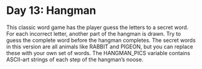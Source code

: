 # Day 13: Hangman 
This classic word game has the player guess the letters to a secret word. For each incorrect letter, another 
part of the hangman is drawn. Try to guess the complete word before the hangman completes. The secret 
words in this version are all animals like RABBIT and PIGEON, but you can replace these with your own 
set of words. The HANGMAN_PICS variable contains ASCII-art strings of each step of the hangman’s 
noose.
 
 
 
 
 
 
 
 
 
 
 
 
 
 
 
 
 
 
 
